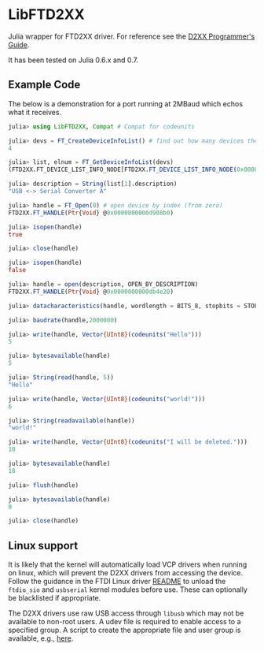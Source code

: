 # LibFTD2XX

Julia wrapper for FTD2XX driver. For reference see the [D2XX Programmer's Guide](http://www.ftdichip.com/Support/Documents/ProgramGuides/D2XX_Programmer's_Guide(FT_000071).pdf).

It has been tested on Julia 0.6.x and 0.7.

## Example Code

The below is a demonstration for a port running at 2MBaud which echos what it receives.

```Julia
julia> using LibFTD2XX, Compat # Compat for codeunits 

julia> devs = FT_CreateDeviceInfoList() # find out how many devices there are
4

julia> list, elnum = FT_GetDeviceInfoList(devs)
(FTD2XX.FT_DEVICE_LIST_INFO_NODE[FTD2XX.FT_DEVICE_LIST_INFO_NODE(0x00000002, 0x00000007, 0x04036011, 0x00000000, (70, 84, 50, 75, 72, 49, 72, 49, 65, 0, -128, 117, -2, 127, 0, 0), (85, 83, 66, 32, 60, 45, 62, 32, 83, 101, 114, 105, 97, 108, 32, 67, 111, 110, 118, 101, 114, 116, 101, 114, 32, 65, 0, 0, 0, 0, 0, 0, 97, -14, 31, 27, 84, 49, 0, 0, -112, 35, -37, 0, 0, 0, 0, 0, 0, 0, 0, 0, 0, 0, 0, 0, -106, 86, 107, 115, -2, 127, 0, 0), FTD2XX.FT_HANDLE(Ptr{Void} @0x0000000000000000)), FTD2XX.FT_DEVICE_LIST_INFO_NODE(0x00000002, 0x00000007, 0x04036011, 0x00000000, (70, 84, 50, 75, 72, 49, 72, 49, 66, 0, 98, 7, 0, 0, 0, 0), (85, 83, 66, 32, 60, 45, 62, 32, 83, 101, 114, 105, 97, 108, 32, 67, 111, 110, 118, 101, 114, 116, 101, 114, 32, 66, 0, -128, 1, 0, 0, 0, 32, 78, -37, 0, 0, 0, 0, 0, 112, -68, 98, 7, 0, 0, 0, 0, 2, 0, 0, 0, 0, 0, 0, 0, 32, 78, -37, 0, 0, 0, 0, 0), FTD2XX.FT_HANDLE(Ptr{Void} @0x0000000000000000)), FTD2XX.FT_DEVICE_LIST_INFO_NODE(0x00000002, 0x00000007, 0x04036011, 0x00000000, (70, 84, 50, 75, 72, 49, 72, 49, 67, 0, 98, 7, 0, 0, 0, 0), (85, 83, 66, 32, 60, 45, 62, 32, 83, 101, 114, 105, 97, 108, 32, 67, 111, 110, 118, 101, 114, 116, 101, 114, 32, 67, 0, -128, 1, 0, 0, 0, 32, 78, -37, 0, 0, 0, 0, 0, -40, -68, 98, 7, 0, 0, 0, 0, 2, 0, 0, 0, 0, 0, 0, 0, 32, 78, -37, 0, 0, 0, 0, 0), FTD2XX.FT_HANDLE(Ptr{Void} @0x0000000000000000)), FTD2XX.FT_DEVICE_LIST_INFO_NODE(0x00000002, 0x00000007, 0x04036011, 0x00000000, (70, 84, 50, 75, 72, 49, 72, 49, 68, 0, 98, 7, 0, 0, 0, 0), (85, 83, 66, 32, 60, 45, 62, 32, 83, 101, 114, 105, 97, 108, 32, 67, 111, 110, 118, 101, 114, 116, 101, 114, 32, 68, 0, -128, 1, 0, 0, 0, 32, 78, -37, 0, 0, 0, 0, 0, 64, -67, 98, 7, 0, 0, 0, 0, 2, 0, 0, 0, 0, 0, 0, 0, 32, 78, -37, 0, 0, 0, 0, 0), FTD2XX.FT_HANDLE(Ptr{Void} @0x0000000000000000))], 0x00000004)

julia> description = String(list[1].description)
"USB <-> Serial Converter A"

julia> handle = FT_Open(0) # open device by index (from zero)
FTD2XX.FT_HANDLE(Ptr{Void} @0x0000000000d908b0)

julia> isopen(handle)
true

julia> close(handle)

julia> isopen(handle)
false

julia> handle = open(description, OPEN_BY_DESCRIPTION)
FTD2XX.FT_HANDLE(Ptr{Void} @0x0000000000db4e20)

julia> datacharacteristics(handle, wordlength = BITS_8, stopbits = STOP_BITS_1, parity = PARITY_NONE)

julia> baudrate(handle,2000000)

julia> write(handle, Vector{UInt8}(codeunits("Hello")))
5

julia> bytesavailable(handle)
5

julia> String(read(handle, 5))
"Hello"

julia> write(handle, Vector{UInt8}(codeunits("world!")))
6

julia> String(readavailable(handle))
"world!"

julia> write(handle, Vector{UInt8}(codeunits("I will be deleted.")))
18

julia> bytesavailable(handle)
18

julia> flush(handle)

julia> bytesavailable(handle)
0

julia> close(handle)

```

## Linux support

It is likely that the kernel will automatically load VCP drivers when running on linux, which will prevent the D2XX drivers from accessing the device. Follow the guidance in the FTDI Linux driver [README](https://www.ftdichip.com/Drivers/D2XX/Linux/ReadMe-linux.txt) to unload the `ftdio_sio` and `usbserial` kernel modules before use. These can optionally be blacklisted if appropriate.

The D2XX drivers use raw USB access through `libusb` which may not be available to non-root users. A udev file is required to enable access to a specified group. A script to create the appropriate file and user group is available, e.g., [here](https://stackoverflow.com/questions/13419691/accessing-a-usb-device-with-libusb-1-0-as-a-non-root-user).
